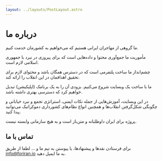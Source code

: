 ```yaml
---
layout: ../layouts/PostLayout.astro
---
```


# درباره ما

<!-- <p class="c-red9 fw-900">test</p> -->

ما گروهی از مهاجران ایرانی هستیم که می‌خواهیم به کشورمان خدمت کنیم.

مأموریت ما جمع‌آوری محتوا و داده‌هایی است که برای پیروزی در نبرد با جمهوری اسلامی لازم است.

چشم‌انداز ما ساخت پلتفرمی است که در دسترس همگان باشد و محتوای لازم برای تحقیق اهدافمان در این انقلاب را ارائه کند.

ما با ساخت یک وبسایت شروع می‌کنیم. بزودی آن را به یک برنامک (اپلیکیشن) تبدیل خواهیم کرد که دسترسی بهتری داشته باشد.

در این وبسایت، آموزش‌هایی از جمله نکات ایمنی، استراتژی تجمع و نبرد خیابانی و چگونگی شکل‌گرفتن انقلاب‌ها و همچنین انواع نظام‌های کشورداری دموکراتیک می‌توانید پیدا کنید.

پروژه برای ایران داوطلبانه و متن‌باز است و به هیچ سازمانی وابسته نیست.

## تماس با ما

برای فرستادن نقدها و پیشنهاد‌ها، یا پیوستن به تیم ما و ... لطفا از طریق [info@foriran.io](mailto:info@foriran.io) به ما ایمیل دهید.
